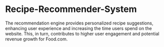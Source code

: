 # Recipe-Recommender-System
The recommendation engine provides personalized recipe suggestions, enhancing user experience and increasing the time users spend on the website. This, in turn, contributes to higher user engagement and potential revenue growth for Food.com.
